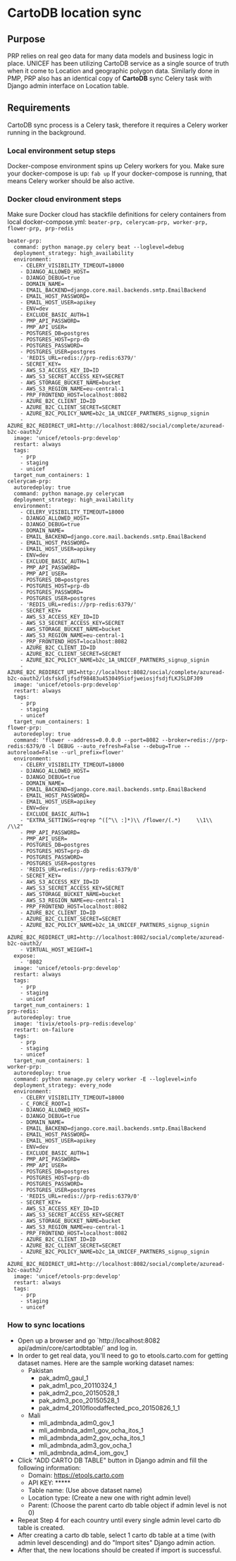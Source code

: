 # CartoDB location sync

## Purpose

PRP relies on real geo data for many data models and business logic in place. UNICEF has been utilizing CartoDB service as a single source of truth when it come to Location and geographic polygon data. Similarly done in PMP, PRP also has an identical copy of **CartoDB** sync Celery task with Django admin interface on Location table.

## Requirements

CartoDB sync process is a Celery task, therefore it requires a Celery worker running in the background.

### Local environment setup steps

Docker-compose environment spins up Celery workers for you. Make sure your docker-compose is up: `fab up` If your docker-compose is running, that means Celery worker should be also active.

### Docker cloud environment steps

Make sure Docker cloud has stackfile definitions for celery containers from local docker-compose.yml: `beater-prp, celerycam-prp, worker-prp, flower-prp, prp-redis`

```text
beater-prp:
  command: python manage.py celery beat --loglevel=debug
  deployment_strategy: high_availability
  environment:
    - CELERY_VISIBILITY_TIMEOUT=18000
    - DJANGO_ALLOWED_HOST=
    - DJANGO_DEBUG=true
    - DOMAIN_NAME=
    - EMAIL_BACKEND=django.core.mail.backends.smtp.EmailBackend
    - EMAIL_HOST_PASSWORD=
    - EMAIL_HOST_USER=apikey
    - ENV=dev
    - EXCLUDE_BASIC_AUTH=1
    - PMP_API_PASSWORD=
    - PMP_API_USER=
    - POSTGRES_DB=postgres
    - POSTGRES_HOST=prp-db
    - POSTGRES_PASSWORD=
    - POSTGRES_USER=postgres
    - 'REDIS_URL=redis://prp-redis:6379/'
    - SECRET_KEY=
    - AWS_S3_ACCESS_KEY_ID=ID
    - AWS_S3_SECRET_ACCESS_KEY=SECRET
    - AWS_STORAGE_BUCKET_NAME=bucket
    - AWS_S3_REGION_NAME=eu-central-1
    - PRP_FRONTEND_HOST=localhost:8082
    - AZURE_B2C_CLIENT_ID=ID
    - AZURE_B2C_CLIENT_SECRET=SECRET
    - AZURE_B2C_POLICY_NAME=b2c_1A_UNICEF_PARTNERS_signup_signin
    - AZURE_B2C_REDIRECT_URI=http://localhost:8082/social/complete/azuread-b2c-oauth2/
  image: 'unicef/etools-prp:develop'
  restart: always
  tags:
    - prp
    - staging
    - unicef
  target_num_containers: 1
celerycam-prp:
  autoredeploy: true
  command: python manage.py celerycam
  deployment_strategy: high_availability
  environment:
    - CELERY_VISIBILITY_TIMEOUT=18000
    - DJANGO_ALLOWED_HOST=
    - DJANGO_DEBUG=true
    - DOMAIN_NAME=
    - EMAIL_BACKEND=django.core.mail.backends.smtp.EmailBackend
    - EMAIL_HOST_PASSWORD=
    - EMAIL_HOST_USER=apikey
    - ENV=dev
    - EXCLUDE_BASIC_AUTH=1
    - PMP_API_PASSWORD=
    - PMP_API_USER=
    - POSTGRES_DB=postgres
    - POSTGRES_HOST=prp-db
    - POSTGRES_PASSWORD=
    - POSTGRES_USER=postgres
    - 'REDIS_URL=redis://prp-redis:6379/'
    - SECRET_KEY=
    - AWS_S3_ACCESS_KEY_ID=ID
    - AWS_S3_SECRET_ACCESS_KEY=SECRET
    - AWS_STORAGE_BUCKET_NAME=bucket
    - AWS_S3_REGION_NAME=eu-central-1
    - PRP_FRONTEND_HOST=localhost:8082
    - AZURE_B2C_CLIENT_ID=ID
    - AZURE_B2C_CLIENT_SECRET=SECRET
    - AZURE_B2C_POLICY_NAME=b2c_1A_UNICEF_PARTNERS_signup_signin
    - AZURE_B2C_REDIRECT_URI=http://localhost:8082/social/complete/azuread-b2c-oauth2/ldsfskdljfsdf98483u4530495iofjweiosjfsdjfLKJSLDFJ09
  image: 'unicef/etools-prp:develop'
  restart: always
  tags:
    - prp
    - staging
    - unicef
  target_num_containers: 1
flower-prp:
  autoredeploy: true
  command: 'flower --address=0.0.0.0 --port=8082 --broker=redis://prp-redis:6379/0 -l DEBUG --auto_refresh=False --debug=True --autoreload=False --url_prefix=flower'
  environment:
    - CELERY_VISIBILITY_TIMEOUT=18000
    - DJANGO_ALLOWED_HOST=
    - DJANGO_DEBUG=true
    - DOMAIN_NAME=
    - EMAIL_BACKEND=django.core.mail.backends.smtp.EmailBackend
    - EMAIL_HOST_PASSWORD=
    - EMAIL_HOST_USER=apikey
    - ENV=dev
    - EXCLUDE_BASIC_AUTH=1
    - "EXTRA_SETTINGS=reqrep ^([^\\ :]*)\\ /flower/(.*)     \\1\\ /\\2"
    - PMP_API_PASSWORD=
    - PMP_API_USER=
    - POSTGRES_DB=postgres
    - POSTGRES_HOST=prp-db
    - POSTGRES_PASSWORD=
    - POSTGRES_USER=postgres
    - 'REDIS_URL=redis://prp-redis:6379/0'
    - SECRET_KEY=
    - AWS_S3_ACCESS_KEY_ID=ID
    - AWS_S3_SECRET_ACCESS_KEY=SECRET
    - AWS_STORAGE_BUCKET_NAME=bucket
    - AWS_S3_REGION_NAME=eu-central-1
    - PRP_FRONTEND_HOST=localhost:8082
    - AZURE_B2C_CLIENT_ID=ID
    - AZURE_B2C_CLIENT_SECRET=SECRET
    - AZURE_B2C_POLICY_NAME=b2c_1A_UNICEF_PARTNERS_signup_signin
    - AZURE_B2C_REDIRECT_URI=http://localhost:8082/social/complete/azuread-b2c-oauth2/
    - VIRTUAL_HOST_WEIGHT=1
  expose:
    - '8082 
  image: 'unicef/etools-prp:develop'
  restart: always
  tags:
    - prp
    - staging
    - unicef
  target_num_containers: 1
prp-redis:
  autoredeploy: true
  image: 'tivix/etools-prp-redis:develop'
  restart: on-failure
  tags:
    - prp
    - staging
    - unicef
  target_num_containers: 1
worker-prp:
  autoredeploy: true
  command: python manage.py celery worker -E --loglevel=info
  deployment_strategy: every_node
  environment:
    - CELERY_VISIBILITY_TIMEOUT=18000
    - C_FORCE_ROOT=1
    - DJANGO_ALLOWED_HOST=
    - DJANGO_DEBUG=true
    - DOMAIN_NAME=
    - EMAIL_BACKEND=django.core.mail.backends.smtp.EmailBackend
    - EMAIL_HOST_PASSWORD=
    - EMAIL_HOST_USER=apikey
    - ENV=dev
    - EXCLUDE_BASIC_AUTH=1
    - PMP_API_PASSWORD=
    - PMP_API_USER=
    - POSTGRES_DB=postgres
    - POSTGRES_HOST=prp-db
    - POSTGRES_PASSWORD=
    - POSTGRES_USER=postgres
    - 'REDIS_URL=redis://prp-redis:6379/0'
    - SECRET_KEY=
    - AWS_S3_ACCESS_KEY_ID=ID
    - AWS_S3_SECRET_ACCESS_KEY=SECRET
    - AWS_STORAGE_BUCKET_NAME=bucket
    - AWS_S3_REGION_NAME=eu-central-1
    - PRP_FRONTEND_HOST=localhost:8082
    - AZURE_B2C_CLIENT_ID=ID
    - AZURE_B2C_CLIENT_SECRET=SECRET
    - AZURE_B2C_POLICY_NAME=b2c_1A_UNICEF_PARTNERS_signup_signin
    - AZURE_B2C_REDIRECT_URI=http://localhost:8082/social/complete/azuread-b2c-oauth2/
  image: 'unicef/etools-prp:develop'
  restart: always
  tags:
    - prp
    - staging
    - unicef
```

### How to sync locations

* Open up a browser and go \`http://localhost:8082 api/admin/core/cartodbtable/\` and log in.
* In order to get real data, you'll need to go to etools.carto.com for getting dataset names. Here are the sample working dataset names:
  * Pakistan
    * pak\_adm0\_gaul\_1
    * pak\_adm1\_pco\_20110324\_1
    * pak\_adm2\_pco\_20150528\_1
    * pak\_adm3\_pco\_20150528\_1
    * pak\_adm4\_2010floodaffected\_pco\_20150826\_1\_1
  * Mali
    * mli\_admbnda\_adm0\_gov\_1
    * mli\_admbnda\_adm1\_gov\_ocha\_itos\_1
    * mli\_admbnda\_adm2\_gov\_ocha\_itos\_1
    * mli\_admbnda\_adm3\_gov\_ocha\_1
    * mli\_admbnda\_adm4\_iom\_gov\_1
* Click "ADD CARTO DB TABLE" button in Django admin and fill the following information:
  * Domain: https://etools.carto.com
  * API KEY: \*\*\*\*\*
  * Table name: \(Use above dataset name\) 
  * Location type: \(Create a new one with right admin level\)
  * Parent: \(Choose the parent carto db table object if admin level is not 0\)
* Repeat Step 4 for each country until every single admin level carto db table is created.
* After creating a carto db table, select 1 carto db table at a time \(with admin level descending\) and do "Import sites" Django admin action.
* After that, the new locations should be created if import is successful.



